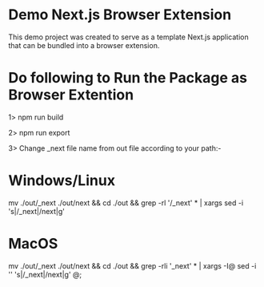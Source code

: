 # Demo Next.js Browser Extension

This demo project was created to serve as a template Next.js application that can be bundled into a browser extension.

# Do following to Run the Package as Browser Extention

1> npm run build

2> npm run export

3> Change \_next file name from out file according to your path:-

# Windows/Linux

mv ./out/\_next ./out/next && cd ./out && grep -rl '/\_next' \* | xargs sed -i 's|/\_next|/next|g'

# MacOS

mv ./out/\_next ./out/next && cd ./out && grep -rli '\_next' \* | xargs -I@ sed -i '' 's|/\_next|/next|g' @;
